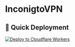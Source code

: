 # InconigtoVPN

## 🚀 Quick Deployment

[![Deploy to Cloudflare Workers](https://deploy.workers.cloudflare.com/button)](https://deploy.workers.cloudflare.com/?url=https://github.com/InconigtoVPN/InconigtoVPN)


